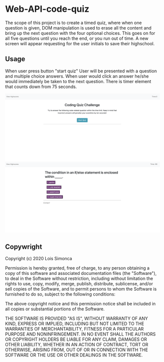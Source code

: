 # Web-API-code-quiz

The scope of this project is to create a timed quiz, where when one question is given, DOM manipulation is used to erase all the content and bring up the next question with the four optional choices. This goes on for all five questions until you reach the end, or you run out of time. A new screen will appear requesting for the user initials to save their highschool.

## Usage

When user press button "start quiz" User will be presented with a question and multiple choice answers. When user would click an answer he/she would immediately be taken to the next question. There is timer element that counts down from 75 seconds.

![screenshot](/images/image1.png)
![secreenshot2](/images/image2.png)

## Copywright

Copyright (c) 2020 Lois Simonca

Permission is hereby granted, free of charge, to any person obtaining a copy of this software and associated documentation files (the "Software"), to deal in the Software without restriction, including without limitation the rights to use, copy, modify, merge, publish, distribute, sublicense, and/or sell copies of the Software, and to permit persons to whom the Software is furnished to do so, subject to the following conditions:

The above copyright notice and this permission notice shall be included in all copies or substantial portions of the Software.

THE SOFTWARE IS PROVIDED "AS IS", WITHOUT WARRANTY OF ANY KIND, EXPRESS OR IMPLIED, INCLUDING BUT NOT LIMITED TO THE WARRANTIES OF MERCHANTABILITY, FITNESS FOR A PARTICULAR PURPOSE AND NONINFRINGEMENT. IN NO EVENT SHALL THE AUTHORS OR COPYRIGHT HOLDERS BE LIABLE FOR ANY CLAIM, DAMAGES OR OTHER LIABILITY, WHETHER IN AN ACTION OF CONTRACT, TORT OR OTHERWISE, ARISING FROM, OUT OF OR IN CONNECTION WITH THE SOFTWARE OR THE USE OR OTHER DEALINGS IN THE SOFTWARE.
